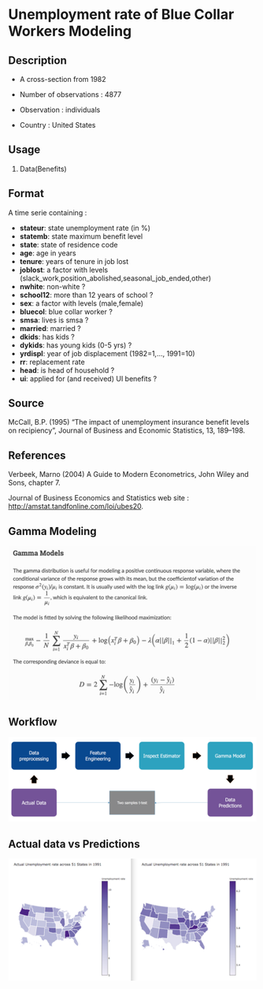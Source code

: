# Unemployment  rate of Blue Collar Workers Modeling

## Description

- A cross-section from 1982

- Number of observations : 4877

- Observation : individuals

- Country : United States

## Usage

1. Data(Benefits)

## Format

A time serie containing :

* **stateur**: state unemployment rate (in %)
* **statemb**: state maximum benefit level
* **state**: state of residence code
* **age**: age in years
* **tenure**: years of tenure in job lost
* **joblost**: a factor with levels (slack\_work,position\_abolished,seasonal\_job\_ended,other)
* **nwhite**: non-white ?
* **school12**: more than 12 years of school ?
* **sex**: a factor with levels (male,female)
* **bluecol**: blue collar worker ?
* **smsa**: lives is smsa ?
* **married**: married ?
* **dkids**: has kids ?
* **dykids**: has young kids (0-5 yrs) ?
* **yrdispl**: year of job displacement (1982=1,..., 1991=10)
* **rr**: replacement rate
* **head**: is head of household ?
* **ui**: applied for (and received) UI benefits ?

## Source

McCall, B.P. (1995) “The impact of unemployment insurance benefit levels on recipiency”, Journal of Business and Economic Statistics, 13, 189–198.

## References

Verbeek, Marno (2004) A Guide to Modern Econometrics, John Wiley and Sons, chapter 7.

Journal of Business Economics and Statistics web site : http://amstat.tandfonline.com/loi/ubes20.


## Gamma Modeling

![alt text](gamma.png)

## Workflow
![alt text](workflow.png)

## Actual data vs Predictions
![alt text](year_comparison.png)

